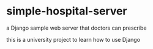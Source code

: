 # simple-hospital-server
a Django sample web server that doctors can prescribe
  
this is a university project to learn how to use Django
